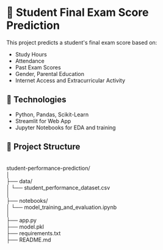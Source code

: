 # 🎯 Student Final Exam Score Prediction

This project predicts a student's final exam score based on:

- Study Hours
- Attendance
- Past Exam Scores
- Gender, Parental Education
- Internet Access and Extracurricular Activity

## 🚀 Technologies
- Python, Pandas, Scikit-Learn
- Streamlit for Web App
- Jupyter Notebooks for EDA and training

## 📁 Project Structure
<br>
student-performance-prediction/
<br>
│
<br>
├── data/
<br>
│   └── student_performance_dataset.csv
<br>
│
<br>
├── notebooks/
<br>
│   └── model_training_and_evaluation.ipynb
<br>
│
<br>
├── app.py
<br>
├── model.pkl
<br>
├── requirements.txt
<br>
├── README.md
<br>

